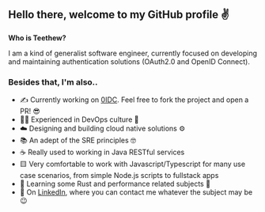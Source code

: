 ## Hello there, welcome to my GitHub profile ✌️

[Teethew]: # (//teethew.github.io)

**Who is Teethew?** 

I am a kind of generalist software engineer, currently focused on developing and maintaining authentication solutions (OAuth2.0 and OpenID Connect).

### Besides that, I'm also..

- ✍️ Currently working on [0IDC](). Feel free to fork the project and open a PR! 😎
- 👨‍💻 Experienced in DevOps culture 🤝
- ☁️ Designing and building cloud native solutions ⚙️
- 📚 An adept of the SRE principles 🤓
- ☕ Really used to working in Java RESTful services
- 🟨 Very comfortable to work with Javascript/Typescript for many use case scenarios, from simple Node.js scripts to fullstack apps
- 🌱 Learning some Rust and performance related subjects 🏃
- 📲 On [LinkedIn](//linkedin.com/in/taraujocrispim), where you can contact me whatever the subject may be 😉

